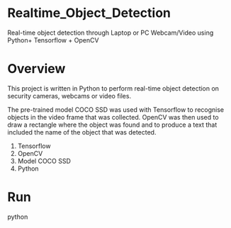 # Realtime_Object_Detection
Real-time object detection through Laptop or PC Webcam/Video using Python+ Tensorflow + OpenCV

# Overview
This project is written in Python to perform real-time object detection on security cameras, webcams or video files.

The pre-trained model COCO SSD was used with Tensorflow to recognise objects in the video frame that was collected. OpenCV was then used to draw a rectangle where the object was found and to produce a text that included the name of the object that was detected.

 1. Tensorflow
 2. OpenCV
 3. Model COCO SSD
 4. Python

# Run

python 
